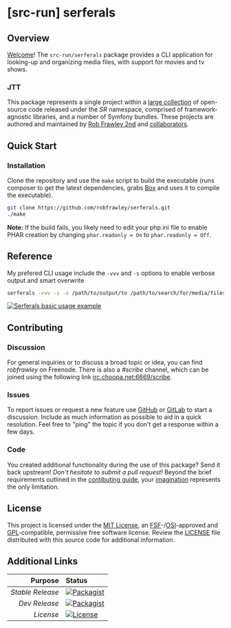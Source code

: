 # [src-run] serferals

## Overview

[Welcome](https://src.run/go/readme_welcome)!
The `src-run/serferals` package provides a CLI application for looking-up and organizing media files, with support for movies and tv shows.

### JTT

This package represents a single project within a
[large collection](https://src.run/go/explore) of open-source code released
under the *SR* namespace, comprised of framework-agnostic libraries,
and a number of Symfony bundles. These projects are authored and maintained
by [Rob Frawley 2nd](https://src.run/rmf) and 
[collaborators](https://src.run/serferals/github_collaborators).

## Quick Start

### Installation

Clone the repository and use the `make` script to build the executable (runs composer to get the latest dependencies, grabs [Box](https://github.com/box-project/box2) and uses it to compile the executable).

```bash
git clone https://github.com/robfrawley/serferals.git
./make
```

**Note:** If the build fails, you likely need to edit your php.ini file to enable PHAR creation by changing `phar.readonly = On` to `phar.readonly = Off`.

## Reference

My prefered CLI usage include the `-vvv` and `-s` options to enable verbose output and smart overwrite

```bash
serferals -vvv -s -o /path/to/output/to /path/to/search/for/media/files/at [.../more/input/paths...]
```

[![Serferals basic usage example](https://src.run/get/serferals-console-help.png)](https://www.youtube.com/watch?v=8S1q_pZVDgs)

## Contributing

### Discussion

For general inquiries or to discuss a broad topic or idea, you can find
*robfrawley* on Freenode. There is also a *#scribe* channel, which can
be joined using the following link
[irc.choopa.net:6669/scribe](irc://irc.choopa.net:6669/scribe).

### Issues

To report issues or request a new feature use
[GitHub](https://src.run/serferals/github_issues)
or [GitLab](https://src.run/serferals/gitlab_issues)
to start a discussion. Include as much information as possible to aid in
a quick resolution. Feel free to "ping" the topic if you don't get a
response within a few days.

### Code

You created additional functionality during the use of this package? Send
it back upstream! *Don't hesitate to submit a pull request!* Beyond the
brief requirements outlined in the
[contibuting guide](https://src.run/serferals/contributing),
your [imagination](https://src.run/go/readme_imagination)
represents the only limitation.

## License

This project is licensed under the
[MIT License](https://src.run/go/mit), an
[FSF](https://src.run/go/fsf)-/[OSI](https://src.run/go/osi)-approved
and [GPL](https://src.run/go/gpl)-compatible, permissive free software
license. Review the
[LICENSE](https://src.run/serferals/license)
file distributed with this source code for additional information.

## Additional Links

|       Purpose | Status        |
|--------------:|:--------------|
| *Stable Release*    | [![Packagist](https://src.run/serferals/packagist_shield)](https://src.run/serferals/packagist) |
| *Dev Release*    | [![Packagist](https://src.run/serferals/packagist_pre_shield)](https://src.run/serferals/packagist) |
| *License*    | [![License](https://src.run/serferals/license_shield)](https://src.run/serferals/license) |
